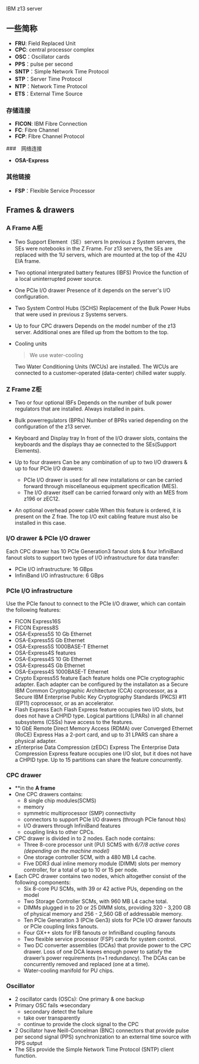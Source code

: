 IBM z13 server

## 一些简称

 - **FRU**: Field Replaced Unit
 - **CPC**: central processor complex
 - **OSC**：Oscillator cards
 - **PPS**：pulse per second
 - **SNTP**：Simple Network Time Protocol
 - **STP**：Server Time Protocol
 - **NTP**：Network Time Protocol
 - **ETS**：External Time Source


### 存储连接

 - **FICON**: IBM Fibre Connection
 - **FC**: Fibre Channel
 - **FCP**: FIbre Channel Protocol
 
###　网络连接

 - **OSA-Express**

### 其他链接

 - **FSP**：Flexible Service Processor

## Frames & drawers

### A Frame  A柜

 - Two Support Element（SE）servers
    In previous z System servers, the SEs were notebooks in the Z Frame. For z13 servers, the SEs are replaced with the 1U servers, which are mounted at the top of the 42U EIA frame. 

 - Two optional intergrated battery features (IBFS)
    Provice the function of a local uninterrupted power source.

 - One PCIe I/O drawer
    Presence of it depends on the server's I/O configuration.

 - Two System Control Hubs (SCHS)
    Replacement of the Bulk Power Hubs that were used in previous z Systems servers.

 - Up to four CPC drawers
    Depends on the model number of the z13 server. Additional ones are filled up from the bottom to the top. 

 - Cooling units
     > We use water-cooling

    Two Water Conditioning Units (WCUs) are installed. The WCUs are connected to a customer-operated (data-center) chilled water supply. 


### Z Frame  Z柜

 - Two or four optional IBFs
    Depends on the number of bulk power regulators that are installed. Always installed in pairs.

 - Bulk powerregulators (BPRs)
    Number of BPRs varied depending on the configuration of the z13 server. 

 - Keyboard and Display tray
    In front of the I/O drawer slots, contains the keyboards and the displays thay ae connected to the SEs(Support Elements).

 - Up to four drawers
    Can be any combination of up to two I/O drawers & up to four PCIe I/O drawers:
     - PCIe I/O drawer is used for all new installations or can be carried forward through miscellaneous equipment specification (MES).
     - The I/O drawer itself can be carried forward only with an MES from z196 or zEC12. 

 - An optional overhead power cable
    When this feature is ordered, it is present on the Z frae. The top I/O exit cabling feature must also be installed in this case. 

### I/O drawer & PCIe I/O drawer
Each CPC drawer has 10 PCIe Generation3 fanout slots & four InfiniBand fanout slots to support two types of I/O infrastructure for data transfer:

 - PCIe I/O infrastructure: 16 GBps
 - InfiniBand I/O infrastructure: 6 GBps

### PCIe I/O infrastructure
Use the PCIe fanout to connect to the PCIe I/O drawer, which can contain the following features:

 - FICON Express16S
 - FICON Express8S
  - OSA-Express5S 10 Gb Ethernet
  - OSA-Express5S Gb Ethernet
  - OSA-Express5S 1000BASE-T Ethernet
 - OSA-Express4S features
  - OSA-Express4S 10 Gb Ethernet
  - OSA-Express4S Gb Ethernet
  - OSA-Express4S 1000BASE-T Ethernet
 - Crypto Express5S feature
    Each feature holds one PCIe cryptographic adapter. Each adapter can be configured by the installaton as a Secure IBM Common Cryptographic Architecture (CCA) coprocessor, as a Secure IBM Enterprise Public Key Cryptography Standards (PKCS) #11 (EP11) coprocessor, or as an accelerator.
 - Flash Express
    Each Flash Express feature occupies two I/O slots, but does not have a CHPID type. Logical partitions (LPARs) in all channel subsystems (CSSs) have access to the features.
 - 10 GbE Remote Direct Memory Access (RDMA) over Converged Ethernet (RoCE) Express
  Has a 2-port card, and up to 31 LPARS can share a physical adapter.
 - zEnterprise Data Compression (zEDC) Express
 The Enterprise Data Compression Express feature occupies one I/O slot, but it does not have a CHPID type. Up to 15 partitions can share the feature concurrently.

### CPC drawer

 - **in the **A frame**
 - One CPC drawers contains:
   - 8 single chip modules(SCMS)
   - memory
   - symmetric multiprocessor (SMP) connectivity
   - connectors to support PCIe I/O drawers (through PCIe fanout hbs)
   - I/O drawers through InfiniBand features
   - coupling links to other CPCs.
 - CPC drawer is divided in to 2 nodes. Each node contains:
   - Three 8-core processor unit (PU) SCMS with *6/7/8 active cores (depending on the machine model)*
   - One storage controller SCM, with a 480 MB L4 cache.
   - Five DDR3 dual inline memory module (DIMM) slots per memory controller, for a total of up to 10 or 15 per node.
 - Each CPC drawer contains two nodes, which altogether consist of the following components: 
   - Six 8-core PU SCMs, with 39 or 42 active PUs, depending on the model
   - Two Storage Controller SCMs, with 960 MB L4 cache total.
   - DIMMs plugged in to 20 or 25 DIMM slots, providing 320 - 3,200 GB of physical memory and 256 - 2,560 GB of addressable memory.
   - Ten PCIe Generation 3 (PCIe Gen3) slots for PCIe I/O drawer fanouts or PCIe coupling links fanouts.
   - Four GX++ slots for IFB fanouts or InfiniBand coupling fanouts
   - Two flexible service processor (FSP) cards for system control.
   - Two DC converter assemblies (DCAs) that provide power to the CPC drawer. Loss of one DCA leaves enough power to satisfy the drawer’s power requirements (n+1 redundancy). The DCAs can be concurrently removed and replaced (one at a time).
   - Water-cooling manifold for PU chips.

### Oscillator

 - 2 oscillator cards (OSCs): One primary & one backup
 - Primary OSC fails =>secondary
   - secondary detect the failure
   - take over transparently
   - continue to provide the clock signal to the CPC
 - 2 Oscillator have Neill-Concelman (BNC) connectors that provide pulse per second signal (PPS) synchronization to an external time source with PPS output
 - The SEs provide the Simple Network Time Protocol (SNTP) client function. 